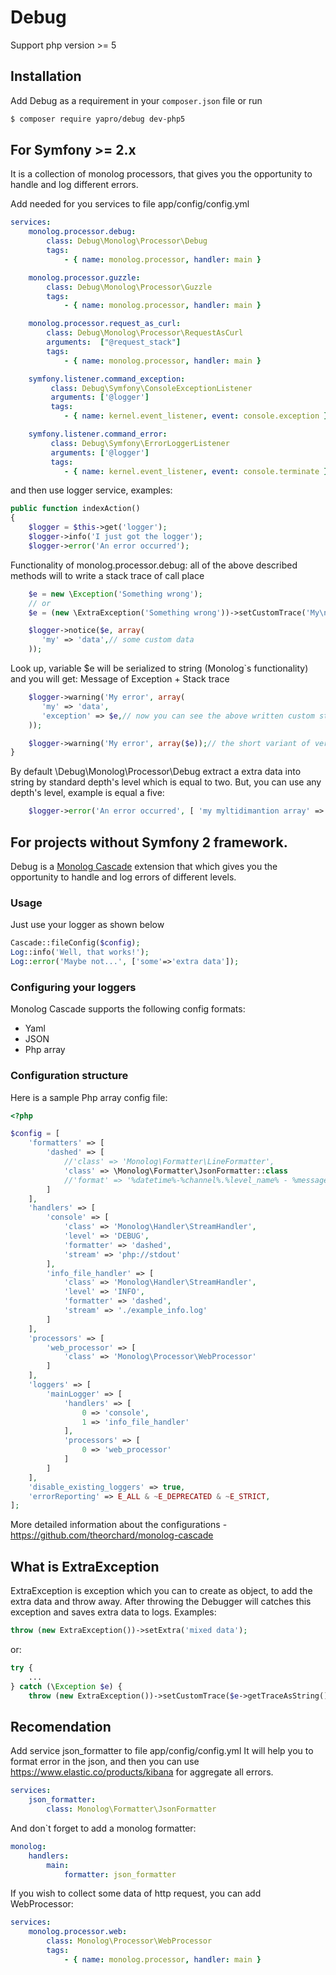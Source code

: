 Debug
===============
Support php version >= 5

Installation
------------

Add Debug as a requirement in your `composer.json` file or run
```sh
$ composer require yapro/debug dev-php5
```

For Symfony >= 2.x
------------

It is a collection of monolog processors, that gives you the opportunity to handle and log different errors.

Add needed for you services to file app/config/config.yml
```yml
services:
    monolog.processor.debug:
        class: Debug\Monolog\Processor\Debug
        tags:
            - { name: monolog.processor, handler: main }

    monolog.processor.guzzle:
        class: Debug\Monolog\Processor\Guzzle
        tags:
            - { name: monolog.processor, handler: main }

    monolog.processor.request_as_curl:
        class: Debug\Monolog\Processor\RequestAsCurl
        arguments:  ["@request_stack"]
        tags:
            - { name: monolog.processor, handler: main }

    symfony.listener.command_exception:
         class: Debug\Symfony\ConsoleExceptionListener
         arguments: ['@logger']
         tags:
            - { name: kernel.event_listener, event: console.exception }

    symfony.listener.command_error:
         class: Debug\Symfony\ErrorLoggerListener
         arguments: ['@logger']
         tags:
            - { name: kernel.event_listener, event: console.terminate }
```
and then use logger service, examples:

```php
public function indexAction()
{
    $logger = $this->get('logger');
    $logger->info('I just got the logger');
    $logger->error('An error occurred');
```
Functionality of monolog.processor.debug: all of the above described methods will to write a stack trace of call place
```php
    $e = new \Exception('Something wrong');
    // or
    $e = (new \ExtraException('Something wrong'))->setCustomTrace('My\nTrace')->setCode('My value');

    $logger->notice($e, array(
       'my' => 'data',// some custom data
    ));
```
Look up, variable $e will be serialized to string (Monolog`s functionality) and you will get: Message of Exception + Stack trace
```php
    $logger->warning('My error', array(
       'my' => 'data',
       'exception' => $e,// now you can see the above written custom stack trace as a string
    ));

    $logger->warning('My error', array($e));// the short variant of version which you can see the above
}
```
By default \Debug\Monolog\Processor\Debug extract a extra data into string by standard depth's level which is equal
to two. But, you can use any depth's level, example is equal a five:
```php
    $logger->error('An error occurred', [ 'my myltidimantion array' => \Debug\DebugUtility::export($myArray, 5) ] );
```

For projects without Symfony 2 framework.
------------

Debug is a [Monolog Cascade](https://github.com/theorchard/monolog-cascade) extension that which gives you the opportunity to handle and log errors of different levels.

### Usage

Just use your logger as shown below
```php
Cascade::fileConfig($config);
Log::info('Well, that works!');
Log::error('Maybe not...', ['some'=>'extra data']);
```

### Configuring your loggers

Monolog Cascade supports the following config formats:
 - Yaml
 - JSON
 - Php array

### Configuration structure

Here is a sample Php array config file:

```php
<?php

$config = [
    'formatters' => [
        'dashed' => [
            //'class' => 'Monolog\Formatter\LineFormatter',
            'class' => \Monolog\Formatter\JsonFormatter::class
            //'format' => '%datetime%-%channel%.%level_name% - %message%'
        ]
    ],
    'handlers' => [
        'console' => [
            'class' => 'Monolog\Handler\StreamHandler',
            'level' => 'DEBUG',
            'formatter' => 'dashed',
            'stream' => 'php://stdout'
        ],
        'info_file_handler' => [
            'class' => 'Monolog\Handler\StreamHandler',
            'level' => 'INFO',
            'formatter' => 'dashed',
            'stream' => './example_info.log'
        ]
    ],
    'processors' => [
        'web_processor' => [
            'class' => 'Monolog\Processor\WebProcessor'
        ]
    ],
    'loggers' => [
        'mainLogger' => [
            'handlers' => [
                0 => 'console',
                1 => 'info_file_handler'
            ],
            'processors' => [
                0 => 'web_processor'
            ]
        ]
    ],
    'disable_existing_loggers' => true,
    'errorReporting' => E_ALL & ~E_DEPRECATED & ~E_STRICT,
];
```

More detailed information about the configurations - https://github.com/theorchard/monolog-cascade


What is ExtraException
------------------------

ExtraException is exception which you can to create as object, to add the extra data and throw away. After throwing the Debugger will catches this exception and saves extra data to logs. Examples:

```php
throw (new ExtraException())->setExtra('mixed data');
```
or:
```php
try {
    ...
} catch (\Exception $e) {
    throw (new ExtraException())->setCustomTrace($e->getTraceAsString());
```

Recomendation
------------------------
Add service json_formatter to file app/config/config.yml
It will help you to format error in the json, and then you can use https://www.elastic.co/products/kibana for aggregate all errors.
```yml
services:
    json_formatter:
        class: Monolog\Formatter\JsonFormatter
```
And don`t forget to add a monolog formatter:
```yml
monolog:
    handlers:
        main:
            formatter: json_formatter
```
If you wish to collect some data of http request, you can add WebProcessor:
```yml
services:
    monolog.processor.web:
        class: Monolog\Processor\WebProcessor
        tags:
            - { name: monolog.processor, handler: main }
```
